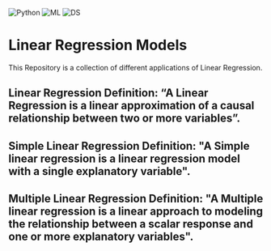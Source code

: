 ![Python](https://img.shields.io/badge/Python-3.x-red) ![ML](https://img.shields.io/badge/Machine-Learning-blue) ![DS](https://img.shields.io/badge/Data-Science-ff69b4)

# Linear Regression Models

This Repository is a collection of different applications of Linear Regression.

## Linear Regression Definition: “A Linear Regression is a linear approximation of a causal relationship between two or more variables”.

## Simple Linear Regression Definition: "A Simple linear regression is a linear regression model with a single explanatory variable".

## Multiple Linear Regression Definition: "A Multiple linear regression is a linear approach to modeling the relationship between a scalar response and one or more explanatory variables".
